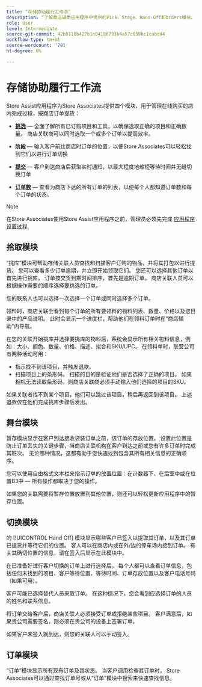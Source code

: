 ```yaml
---
title: “存储协助履行工作流”
description: “了解商店辅助应用程序中提供的Pick、Stage、Hand-Off和Orders模块。 这些模块为BOPIS订单启用了端到端商店履行工作流。 Store Associates使用这些模块来管理和向客户交付商店提货单。”
role: User
level: Intermediate
source-git-commit: 42b0118b427b1e04186793b4a57c058bc1cabdd4
workflow-type: tm+mt
source-wordcount: '791'
ht-degree: 0%

---
```



# 存储协助履行工作流

Store Assist应用程序为Store Associates提供四个模块，用于管理在线购买的店内完成过程，按商店订单提货：

- **[挑选](#pick-module)** — 全面了解所有已订购项目和工具，以确保选取正确的项目和正确数量。 商店关联商可以同时选取一个或多个订单以提高效率。

- **[阶段](#stage-module)** — 输入客户前往商店时订单的位置，以便Store Associates可以轻松找到它们以进行订单切换

- **[提交](#hand-off-module)** — 客户到达商店后获取实时通知，以最大程度地缩短等待时间并无缝切换订单

- **[订单数](#orders-module)** — 查看为商店下达的所有订单的列表，以便每个人都知道订单数和每个订单的状态。

>[!NOTE]
>
>在Store Associates使用Store Assist应用程序之前，管理员必须先完成 [应用程序设置过程](app-setup.md).

## 拾取模块

“挑库”模块可帮助存储关联人员查找和扫描客户订购的物品，并将其打包以进行提货。 您可以查看多少订单逾期，并立即开始领取它们。 您还可以选择其他订单以首先进行挑库。 订单按交货到期时间排序，首先是逾期订单。 商店关联人员可以根据操作需要的顺序选择要挑选的订单。

您的联系人也可以选择一次选择一个订单或同时选择多个订单。

领料时，商店关联会看到每个订单的所有要领料的物料列表、数量、价格以及您目录中的产品说明。 此时会显示一个进度栏，帮助他们在领料订单时在“商店辅助”内导航。

在您的关联开始挑库并选择要挑库的物料后，系统会显示所有相关物料信息，例如：大小、颜色、数量、价格、描述、拟合和SKU/UPC。 在领料单时，联营公司有两种活动可用：

- 指示找不到该项目，并触发退款。
- 扫描项目上的条形码。 扫描的目的是验证他们是否选择了正确的项目。 如果相机无法读取条形码，则商店关联商必须手动输入他们选择的项目的SKU。

如果关联者找不到某个项目，他们可以跳过该项目，稍后再返回到该项目。  上述退款仅在他们完成挑库步骤后发出。

## 舞台模块

暂存模块显示在客户到达接收袋装订单之前，该订单的存放位置。 设置此位置是防止订单丢失的关键步骤，当商店关联机构在客户到达之前或您有许多订单时完成其班次。 无论哪种情况，这都有助于您快速找到包含其所有相关信息的正确顺序。

您可以使用自由格式文本栏来指示订单的放置位置：在计数器下、在后室中或在位置B3中 — 所有操作都取决于您的操作。

如果您的关联需要将暂存位置放置到其他位置，则还可以轻松更新应用程序中的暂存位置。

## 切换模块

的 [!UICONTROL Hand Off] 模块显示哪些客户已签入以提取其订单，以及其订单已提货并等待它们的位置。 客人可以在商店内或在外/边的停车场内接到订单。 有关其确切位置的信息，请在签入后显示在此模块中。

在已准备好进行客户切换的订单上进行选择后。 每个人都可以查看订单信息，包括任何未找到的项目、客户等待位置、等待时间、订单存放位置以及客户电话号码（如果可用）。

客户可能已选择替代人员来取订单。 在这种情况下，您会看到应选择订单的人员的姓名和联系信息。

将订单交给客户后，商店关联人必须接受订单或拒绝某些项目。 客户满意后，如果贵公司需要签名，则必须在贵公司的设备上签署订单。

如果客户未签入就到达，则您的关联人可以手动签入。

## 订单模块

“订单”模块显示所有现有订单及其状态。 当客户调用检查其订单时， Store Associates可以通过查找订单号或从“订单”模块中搜索来快速查找信息。
